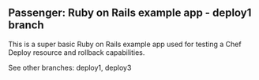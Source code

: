 ## Passenger: Ruby on Rails example app - deploy1 branch

This is a super basic Ruby on Rails example app used for testing a Chef Deploy
resource and rollback capabilities.

See other branches: deploy1, deploy3

